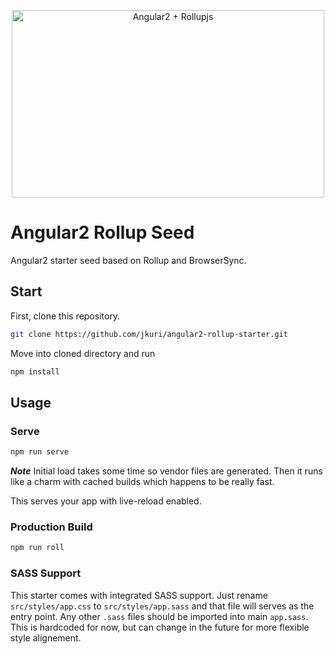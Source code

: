 <p align="center">
  <img src="https://cloud.githubusercontent.com/assets/1796022/18214723/88e68946-714e-11e6-9f46-cc9113454222.png" alt="Angular2 + Rollupjs" width="500px" height="300px">
</p>

# Angular2 Rollup Seed

Angular2 starter seed based on Rollup and BrowserSync. 

## Start

First, clone this repository.

```sh
git clone https://github.com/jkuri/angular2-rollup-starter.git
```

Move into cloned directory and run 

```sh
npm install
```

## Usage

### Serve

```sh
npm run serve
```

***Note*** Initial load takes some time so vendor files are generated. 
Then it runs like a charm with cached builds which happens to be really fast.

This serves your app with live-reload enabled.

### Production Build

```sh
npm run roll
```

### 

### SASS Support

This starter comes with integrated SASS support. Just rename `src/styles/app.css` to `src/styles/app.sass` 
and that file will serves as the entry point. Any other `.sass` files should be imported into main `app.sass`.
This is hardcoded for now, but can change in the future for more flexible style alignement.
